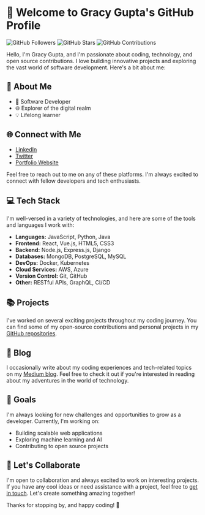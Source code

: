 # 👋 Welcome to Gracy Gupta's GitHub Profile

![GitHub Followers](https://img.shields.io/github/followers/gracygupta?style=social)
![GitHub Stars](https://img.shields.io/github/stars/gracygupta?style=social)
![GitHub Contributions](https://img.shields.io/github/contributors/gracygupta?style=flat)

Hello, I'm Gracy Gupta, and I'm passionate about coding, technology, and open source contributions. I love building innovative projects and exploring the vast world of software development. Here's a bit about me:

## 💼 About Me

- 🚀 Software Developer
- 🌐 Explorer of the digital realm
- 💡 Lifelong learner

## 🌐 Connect with Me

- [LinkedIn](https://www.linkedin.com/in/gracygupta/)
- [Twitter](https://twitter.com/gracygupta)
- [Portfolio Website](https://www.gracygupta.com)

Feel free to reach out to me on any of these platforms. I'm always excited to connect with fellow developers and tech enthusiasts.

## 💻 Tech Stack

I'm well-versed in a variety of technologies, and here are some of the tools and languages I work with:

- **Languages:** JavaScript, Python, Java
- **Frontend:** React, Vue.js, HTML5, CSS3
- **Backend:** Node.js, Express.js, Django
- **Databases:** MongoDB, PostgreSQL, MySQL
- **DevOps:** Docker, Kubernetes
- **Cloud Services:** AWS, Azure
- **Version Control:** Git, GitHub
- **Other:** RESTful APIs, GraphQL, CI/CD

## 📚 Projects

I've worked on several exciting projects throughout my coding journey. You can find some of my open-source contributions and personal projects in my [GitHub repositories](https://github.com/gracygupta).

## 📝 Blog

I occasionally write about my coding experiences and tech-related topics on my [Medium blog](https://medium.com/@gracygupta). Feel free to check it out if you're interested in reading about my adventures in the world of technology.

## 🚀 Goals

I'm always looking for new challenges and opportunities to grow as a developer. Currently, I'm working on:

- Building scalable web applications
- Exploring machine learning and AI
- Contributing to open source projects

## 🤝 Let's Collaborate

I'm open to collaboration and always excited to work on interesting projects. If you have any cool ideas or need assistance with a project, feel free to [get in touch](https://www.gracygupta.com/contact). Let's create something amazing together!

Thanks for stopping by, and happy coding! 🚀

